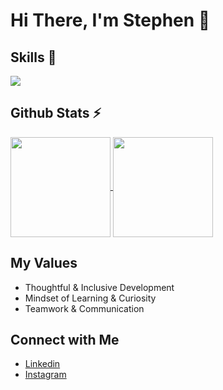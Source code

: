 # Hi There, I'm Stephen 👋

## Skills 🚀 <br/>
<p>
  <a href="https://skillicons.dev">
    <img src="https://skillicons.dev/icons?i=css,express,figma,firebase,git,github,gitlab,graphql,html,js,jest,md,mysql,nextjs,netlify,nodejs,react,sass,ts,vscode" />
  </a>
</p>

## Github Stats ⚡ <br/>
<a href="https://github.com/Stephenklop">
  <img align="center" src="https://github-readme-stats.vercel.app/api?username=Stephenklop&amp;show_icons=true&amp;theme=radical" height="160"  witdh="480" />
</a>
<a href="https://github.com/Stephenklop">
  <img align="center" src="http://github-readme-streak-stats.herokuapp.com?user=Stephenklop&theme=radical" height="160" witdh="480" />
</a>

## My Values
- Thoughtful & Inclusive Development <br/>
- Mindset of Learning & Curiosity <br/>
- Teamwork & Communication

## Connect with Me
- [Linkedin](https://www.linkedin.com/in/stephen-klop-982b79149/) <br/>
- [Instagram](https://www.instagram.com/stefklop/) <br/>
